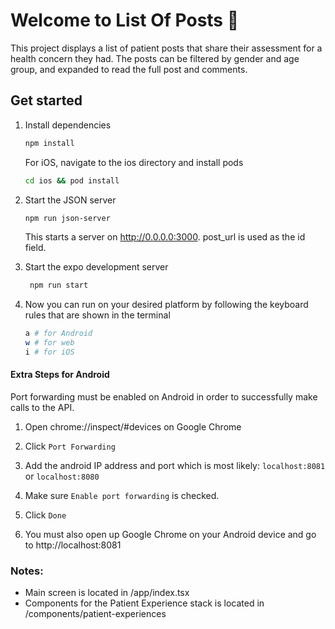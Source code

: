 # Welcome to List Of Posts 👋

This project displays a list of patient posts that share their assessment for a health concern they had. The posts can be filtered by gender and age group, and expanded to read the full post and comments.

## Get started

1. Install dependencies

   ```bash
   npm install
   ```
   For iOS, navigate to the ios directory and install pods

   ```bash
   cd ios && pod install
   ```

2. Start the JSON server

   ```bash
   npm run json-server
   ```

   This starts a server on http://0.0.0.0:3000. post_url is used as the id field.

3. Start the expo development server

   ```bash
    npm run start
   ```

4. Now you can run on your desired platform by following the keyboard rules that are shown in the terminal
   ```bash
   a # for Android
   w # for web
   i # for iOS
   ```

#### Extra Steps for Android

Port forwarding must be enabled on Android in order to successfully make calls to the API.

1. Open chrome://inspect/#devices on Google Chrome

2. Click `Port Forwarding`

3. Add the android IP address and port which is most likely:
   `localhost:8081` or `localhost:8080`

4. Make sure `Enable port forwarding` is checked.

5. Click `Done`

6. You must also open up Google Chrome on your Android device and go to http://localhost:8081


### Notes:

- Main screen is located in /app/index.tsx
- Components for the Patient Experience stack is located in /components/patient-experiences